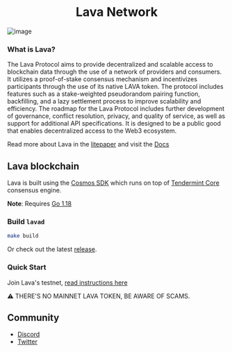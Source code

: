 <!--
parent:
  order: false
-->

<div align="center">
  <h1> Lava Network </h1>
</div>

![image](https://user-images.githubusercontent.com/2770565/203528359-dced4d06-f020-4b6a-bb5f-319124924689.png)

### What is Lava?
The Lava Protocol aims to provide decentralized and scalable access to blockchain data through the use of a network of providers and consumers. It utilizes a proof-of-stake consensus mechanism and incentivizes participants through the use of its native LAVA token. The protocol includes features such as a stake-weighted pseudorandom pairing function, backfilling, and a lazy settlement process to improve scalability and efficiency. The roadmap for the Lava Protocol includes further development of governance, conflict resolution, privacy, and quality of service, as well as support for additional API specifications. It is designed to be a public good that enables decentralized access to the Web3 ecosystem.

Read more about Lava in the [litepaper](https://lavanet.xyz/assets/lava_litepaper_v0_1.pdf) and visit the [Docs](https://docs.lavanet.xyz/)

## Lava blockchain

Lava is built using the [Cosmos SDK](https://github.com/cosmos/cosmos-sdk/) which runs on top of [Tendermint Core](https://github.com/tendermint/tendermint) consensus engine.

**Note**: Requires [Go 1.18](https://golang.org/dl/)


### Build `lavad`

```bash
make build
```

Or check out the latest [release](https://github.com/lavanet/lava/releases).

### Quick Start

Join Lava's testnet, [read instructions here](https://docs.lavanet.xyz/testnet)

⚠️ THERE'S NO MAINNET LAVA TOKEN, BE AWARE OF SCAMS.

## Community

- [Discord](https://discord.gg/5VcqgwMmkA)
- [Twitter](https://twitter.com/lavanetxyz)
